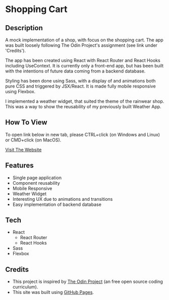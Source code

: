 # Shopping Cart

## Description

A mock implementation of a shop, with focus on the shopping cart. The app was built loosely following The Odin Project's assignment (see link under 'Credits').

The app has been created using React with React Router and React Hooks including UseContext.
It is currently only a front-end app, but has been built with the intentions of future data coming from a backend database.

Styling has been done using Sass, with a display of and animations both pure CSS and triggered by JSX/React.
It is made fully mobile responsive using Flexbox.

I implemented a weather widget, that suited the theme of the rainwear shop. This was a way to show the reusability of my previously built Weather App.

## How To View
To open link below in new tab, please CTRL+click (on Windows and Linux) or CMD+click (on MacOS).

[Visit The Website](https://kiahooper.github.io/shopping-cart/)

## Features

- Single page application
- Component reusability
- Mobile Responsive
- Weather Widget
- Interesting UX due to animations and transitions
- Easy implementation of backend database

## Tech

- React
  - React Router
  - React Hooks
- Sass
- Flexbox

## Credits

- This project is inspired by [The Odin Project](https://www.theodinproject.com/paths/full-stack-javascript/courses/javascript/lessons/shopping-cart) (an free open source coding curriculum).
- This site was built using [GitHub Pages](https://pages.github.com/).
